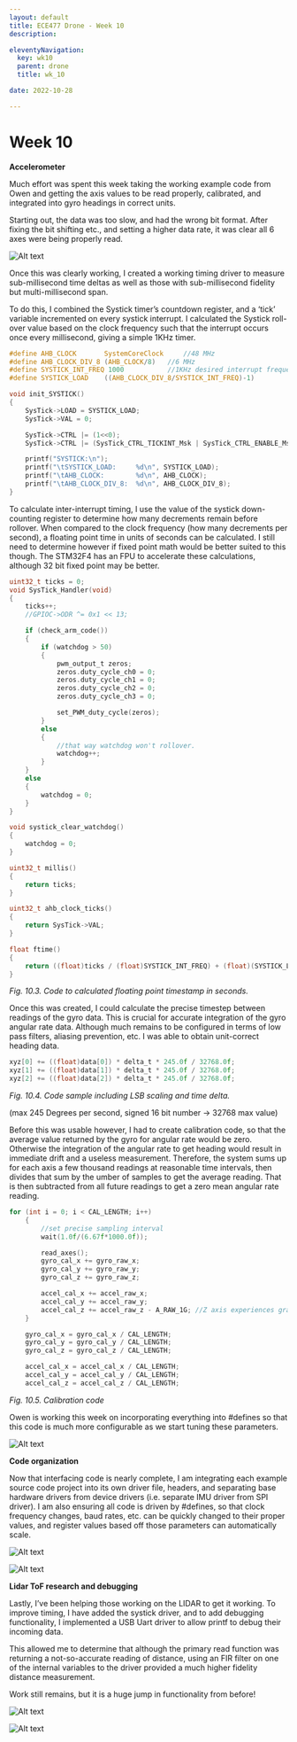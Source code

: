 ```yaml
---
layout: default
title: ECE477 Drone - Week 10
description:

eleventyNavigation:
  key: wk10
  parent: drone
  title: wk_10

date: 2022-10-28

---
```


# Week 10

**Accelerometer**

Much effort was spent this week taking the working example code from Owen and getting the axis values to be read properly, calibrated, and integrated into gyro headings in correct units.

Starting out, the data was too slow, and had the wrong bit format. After fixing the bit shifting etc., and setting a higher data rate, it was clear all 6 axes were being properly read.

![Alt text](image.png "Fig. 10.1. 6 axes being read, accelerometer X,Y,Z, and gyro X, Y, Z.")

Once this was clearly working, I created a working timing driver to measure sub-millisecond time deltas as well as those with sub-millisecond fidelity but multi-millisecond span.

To do this, I combined the Systick timer’s countdown register, and a ‘tick’ variable incremented on every systick interrupt. I calculated the Systick roll-over value based on the clock frequency such that the interrupt occurs once every millisecond, giving a simple 1KHz timer.

```c
#define AHB_CLOCK 		SystemCoreClock		//48 MHz
#define AHB_CLOCK_DIV_8 (AHB_CLOCK/8)	//6 MHz
#define SYSTICK_INT_FREQ 1000			//1KHz desired interrupt frequency
#define SYSTICK_LOAD	((AHB_CLOCK_DIV_8/SYSTICK_INT_FREQ)-1)

void init_SYSTICK()
{
	SysTick->LOAD = SYSTICK_LOAD;
	SysTick->VAL = 0;

	SysTick->CTRL |= (1<<0);
	SysTick->CTRL |= (SysTick_CTRL_TICKINT_Msk | SysTick_CTRL_ENABLE_Msk/* | SysTick_CTRL_CLKSOURCE_Msk*/);

	printf("SYSTICK:\n");
	printf("\tSYSTICK_LOAD:		%d\n", SYSTICK_LOAD);
	printf("\tAHB_CLOCK:		%d\n", AHB_CLOCK);
	printf("\tAHB_CLOCK_DIV_8:	%d\n", AHB_CLOCK_DIV_8);
}
```

To calculate inter-interrupt timing, I use the value of the systick down-counting register to determine how many decrements remain before rollover. When compared to the clock frequency (how many decrements per second), a floating point time in units of seconds can be calculated. I still need to determine however if fixed point math would be better suited to this though. The STM32F4 has an FPU to accelerate these calculations, although 32 bit fixed point may be better.

```c
uint32_t ticks = 0;
void SysTick_Handler(void)
{
	ticks++;
	//GPIOC->ODR ^= 0x1 << 13;

	if (check_arm_code())
	{
		if (watchdog > 50)
		{
			pwm_output_t zeros;
			zeros.duty_cycle_ch0 = 0;
			zeros.duty_cycle_ch1 = 0;
			zeros.duty_cycle_ch2 = 0;
			zeros.duty_cycle_ch3 = 0;

			set_PWM_duty_cycle(zeros);
		}
		else
		{
			//that way watchdog won't rollover.
			watchdog++;
		}
	}
	else
	{
		watchdog = 0;
	}
}

void systick_clear_watchdog()
{
	watchdog = 0;
}

uint32_t millis()
{
	return ticks;
}

uint32_t ahb_clock_ticks()
{
	return SysTick->VAL;
}

float ftime()
{
	return ((float)ticks / (float)SYSTICK_INT_FREQ) + (float)(SYSTICK_LOAD-SysTick->VAL) / (float)AHB_CLOCK_DIV_8;
}
```

*Fig. 10.3. Code to calculated floating point timestamp in seconds.*

Once this was created, I could calculate the precise timestep between readings of the gyro data. This is crucial for accurate integration of the gyro angular rate data. Although much remains to be configured in terms of low pass filters, aliasing prevention, etc. I was able to obtain unit-correct heading data.

```c
xyz[0] += ((float)data[0]) * delta_t * 245.0f / 32768.0f;
xyz[1] += ((float)data[1]) * delta_t * 245.0f / 32768.0f;
xyz[2] += ((float)data[2]) * delta_t * 245.0f / 32768.0f;
```

*Fig. 10.4. Code sample including LSB scaling and time delta.*

(max 245 Degrees per second, signed 16 bit number -> 32768 max value)

Before this was usable however, I had to create calibration code, so that the average value returned by the gyro for angular rate would be zero. Otherwise the integration of the angular rate to get heading would result in immediate drift and a useless measurement. Therefore, the system sums up for each axis a few thousand readings at reasonable time intervals, then divides that sum by the umber of samples to get the average reading. That is then subtracted from all future readings to get a zero mean angular rate reading.

```c
for (int i = 0; i < CAL_LENGTH; i++)
	{
		//set precise sampling interval
		wait(1.0f/(6.67f*1000.0f));

		read_axes();
		gyro_cal_x += gyro_raw_x;
		gyro_cal_y += gyro_raw_y;
		gyro_cal_z += gyro_raw_z;

		accel_cal_x += accel_raw_x;
		accel_cal_y += accel_raw_y;
		accel_cal_z += accel_raw_z - A_RAW_1G; //Z axis experiences gravity, this cals it to 1G
	}

	gyro_cal_x = gyro_cal_x / CAL_LENGTH;
	gyro_cal_y = gyro_cal_y / CAL_LENGTH;
	gyro_cal_z = gyro_cal_z / CAL_LENGTH;

	accel_cal_x = accel_cal_x / CAL_LENGTH;
	accel_cal_y = accel_cal_y / CAL_LENGTH;
	accel_cal_z = accel_cal_z / CAL_LENGTH;
```

*Fig. 10.5. Calibration code*

Owen is working this week on incorporating everything into #defines so that this code is much more configurable as we start tuning these parameters.

![Alt text](image-5.png "Fig. 10.6. Integrated gyro heading data (before scaling applied)")

**Code organization**

Now that interfacing code is nearly complete, I am integrating each example source code project into its own driver file, headers, and separating base hardware drivers from device drivers (i.e. separate IMU driver from SPI driver). I am also ensuring all code is driven by #defines, so that clock frequency changes, baud rates, etc. can be quickly changed to their proper values, and register values based off those parameters can automatically scale.

![Alt text](image-6.png " ")

![Alt text](image-7.png "Fig.10.7. Project organization.")

**Lidar ToF research and debugging**

Lastly, I’ve been helping those working on the LIDAR to get it working. To improve timing, I have added the systick driver, and to add debugging functionality, I implemented a USB Uart driver to allow printf to debug their incoming data.

This allowed me to determine that although the primary read function was returning a not-so-accurate reading of distance, using an FIR filter on one of the internal variables to the driver provided a much higher fidelity distance measurement.

Work still remains, but it is a huge jump in functionality from before!

![Alt text](image-8.png "Fig. 10.8. LIDAR internal data being printed. Note the purple trace is much higher fidelity than the returned data (green).")

![Alt text](image-9.png "Fig. 10.9. High fidelity data passed through FIR filter. Range measurement is a result of moving my hand back in forth in front of the sensor.")